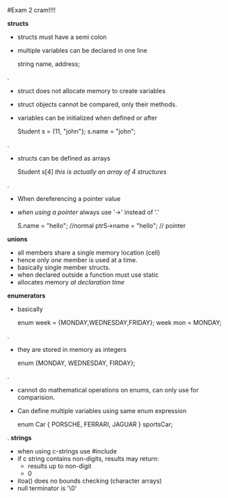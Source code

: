 #Exam 2 cram!!!!

**structs**
- structs must have a semi colon
- multiple variables can be declared in one line

    string name, address;

.
- struct does not allocate memory to create variables
- struct objects cannot be compared, only their methods.
- variables can be initialized when defined or after

    Student s = {11, "john"};
    s.name = "john";

.
- structs can be defined as arrays

    Student s[4]
    *this is actually an array of 4 structures*

.
- When dereferencing a pointer value 
- *when using a pointer* always use '->' instead of '.'

    S.name = "hello"; //normal
    ptrS->name = "hello"; // pointer

**unions**
- all members share a single memory location (cell)
- hence only *one* member is used at a time.
- basically single member structs.
- when declared outside a function must use static
- allocates memory *at declaration time*

**enumerators**
- basically

    enum week = {MONDAY,WEDNESDAY,FRIDAY};
    week mon = MONDAY;

.
- they are stored in memory as integers

    enum {MONDAY, WEDNESDAY, FIRDAY};

.
- cannot do mathematical operations on enums, can only use for comparision.
- Can define multiple variables using same enum expression

    enum Car { PORSCHE, FERRARI, JAGUAR } sportsCar;

.
**strings**
- when using c-strings use #include <cctype>
- if c string contains non-digits, results may return:
    + results up to non-digit
    + 0
- itoa() does no bounds checking (character arrays)
- null terminator is '\0'
